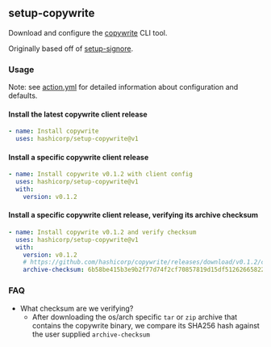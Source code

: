 ## setup-copywrite

Download and configure the [copywrite](https://github.com/hashicorp/copywrite) CLI tool.

Originally based off of [setup-signore](https://github.com/hashicorp/setup-signore).

### Usage

Note: see [action.yml](action.yml) for detailed information about configuration and defaults.

#### Install the latest copywrite client release

```yaml
- name: Install copywrite
  uses: hashicorp/setup-copywrite@v1
```

#### Install a specific copywrite client release

```yaml
- name: Install copywrite v0.1.2 with client config
  uses: hashicorp/setup-copywrite@v1
  with:
    version: v0.1.2
```

#### Install a specific copywrite client release, verifying its archive checksum

```yaml
- name: Install copywrite v0.1.2 and verify checksum
  uses: hashicorp/setup-copywrite@v1
  with:
    version: v0.1.2
    # https://github.com/hashicorp/copywrite/releases/download/v0.1.2/copywrite_0.1.2_darwin_x86_64.tar.gz sha256 hash
    archive-checksum: 6b58be415b3e9b2f77d74f2cf70857819d15df512626658223b2d4a4f3adc404
```

### FAQ

- What checksum are we verifying?
  - After downloading the os/arch specific `tar` or `zip` archive that contains the copywrite binary, we compare its SHA256 hash against the user supplied `archive-checksum`
